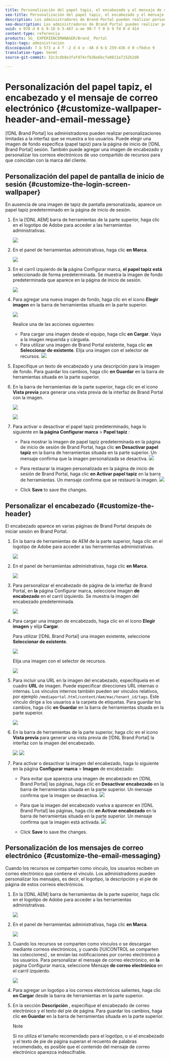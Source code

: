 ```yaml
---
title: Personalización del papel tapiz, el encabezado y el mensaje de correo electrónico
seo-title: Personalización del papel tapiz, el encabezado y el mensaje de correo electrónico
description: Los administradores de Brand Portal pueden realizar personalizaciones limitadas a la interfaz que se muestra a los usuarios. Puede elegir una imagen de fondo específica (papel tapiz) para la página de inicio de sesión de Brand Portal. También puede agregar una imagen de encabezado y personalizar los correos electrónicos de uso compartido de recursos para que coincidan con la marca del cliente.
seo-description: Los administradores de Brand Portal pueden realizar personalizaciones limitadas a la interfaz que se muestra a los usuarios. Puede elegir una imagen de fondo específica (papel tapiz) para la página de inicio de sesión de Brand Portal. También puede agregar una imagen de encabezado y personalizar los correos electrónicos de uso compartido de recursos para que coincidan con la marca del cliente.
uuid: e 078 d 0 b 9-18 b 5-467 a-ae 90-7 f 0 b 9 fd 0 d 414
content-type: referencia
products: SG_ EXPERIENCEMANAGER/Brand_ Portal
topic-tags: administración
discoiquuid: 7 b 573 a 4 f -2 d 4 e -48 d 6-b 259-436 d 0 cfbdce 9
translation-type: tm+mt
source-git-commit: 32c3cdb8e3fafd74cfb36e6bcfe0811e7152b2d0

---
```



# Personalización del papel tapiz, el encabezado y el mensaje de correo electrónico {#customize-wallpaper-header-and-email-message}

[!DNL Brand Portal] los administradores pueden realizar personalizaciones limitadas a la interfaz que se muestra a los usuarios. Puede elegir una imagen de fondo específica (papel tapiz) para la página de inicio de [!DNL Brand Portal] sesión. También puede agregar una imagen de encabezado y personalizar los correos electrónicos de uso compartido de recursos para que coincidan con la marca del cliente.

## Personalización del papel de pantalla de inicio de sesión {#customize-the-login-screen-wallpaper}

En ausencia de una imagen de tapiz de pantalla personalizada, aparece un papel tapiz predeterminado en la página de inicio de sesión.

1. En la [!DNL AEM] barra de herramientas de la parte superior, haga clic en el logotipo de Adobe para acceder a las herramientas administrativas.

   ![](assets/aemlogo.png)

2. En el panel de herramientas administrativas, haga clic **en Marca**.

   ![](assets/admin-tools-panel-10.png)

3. En el carril izquierdo de **la** página Configurar marca, **el papel tapiz está** seleccionado de forma predeterminada. Se muestra la imagen de fondo predeterminada que aparece en la página de inicio de sesión.

   ![](assets/default_wallpaper.png)

4. Para agregar una nueva imagen de fondo, haga clic en el icono **Elegir imagen** en la barra de herramientas situada en la parte superior.

   ![](assets/choose_wallpaperimage.png)

   Realice una de las acciones siguientes:

   * Para cargar una imagen desde el equipo, haga clic **en Cargar**. Vaya a la imagen requerida y cárguela.
   * Para utilizar una imagen de Brand Portal existente, haga clic **en Seleccionar de existente**. Elija una imagen con el selector de recursos.
   ![](assets/asset-picker.png)

5. Especifique un texto de encabezado y una descripción para la imagen de fondo. Para guardar los cambios, haga clic **en Guardar** en la barra de herramientas situada en la parte superior.

6. En la barra de herramientas de la parte superior, haga clic en el icono **Vista previa** para generar una vista previa de la interfaz de Brand Portal con la imagen.

   ![](assets/chlimage_1.png)

   ![](assets/custom-wallpaper-preview.png)

7. Para activar o desactivar el papel tapiz predeterminado, haga lo siguiente en **la página Configurar marca** &gt; **Papel tapiz** :

   * Para mostrar la imagen de papel tapiz predeterminada en la página de inicio de sesión de Brand Portal, haga clic **en Desactivar papel tapiz** en la barra de herramientas situada en la parte superior. Un mensaje confirma que la imagen personalizada se desactiva.
   ![](assets/chlimage_1-1.png)

   * Para restaurar la imagen personalizada en la página de inicio de sesión de Brand Portal, haga clic **en Activar papel tapiz** en la barra de herramientas. Un mensaje confirma que se restauró la imagen.
   ![](assets/chlimage_1-2.png)

   * Click **Save** to save the changes.



## Personalizar el encabezado {#customize-the-header}

El encabezado aparece en varias páginas de Brand Portal después de iniciar sesión en Brand Portal.

1. En la barra de herramientas de AEM de la parte superior, haga clic en el logotipo de Adobe para acceder a las herramientas administrativas.

   ![](assets/aemlogo.png)

2. En el panel de herramientas administrativas, haga clic **en Marca**.

   ![](assets/admin-tools-panel-11.png)

3. Para personalizar el encabezado de página de la interfaz de Brand Portal, en **la** página Configurar marca, seleccione Imagen **de encabezado** en el carril izquierdo. Se muestra la imagen del encabezado predeterminada.

   ![](assets/default-header.png)

4. Para cargar una imagen de encabezado, haga clic en el icono **Elegir imagen** y elija **Cargar**.

   Para utilizar [!DNL Brand Portal] una imagen existente, seleccione **Seleccionar de existente**.

   ![](assets/choose_wallpaperimage-1.png)

   Elija una imagen con el selector de recursos.

   ![](assets/asset-picker-header.png)

5. Para incluir una URL en la imagen del encabezado, especifíquela en el cuadro **URL** de imagen. Puede especificar direcciones URL internas o internas. Los vínculos internos también pueden ser vínculos relativos, por ejemplo
   `/mediaportal.html/content/dam/mac/tenant_id/tags`.
Este vínculo dirige a los usuarios a la carpeta de etiquetas.
Para guardar los cambios, haga clic **en Guardar** en la barra de herramientas situada en la parte superior.

   ![](assets/configure_brandingheaderimageurl.png)

6. En la barra de herramientas de la parte superior, haga clic en el icono **Vista previa** para generar una vista previa de [!DNL Brand Portal] la interfaz con la imagen del encabezado.

   ![](assets/chlimage_1-3.png)
   ![](assets/custom_header_preview.png)

7. Para activar o desactivar la imagen del encabezado, haga lo siguiente en la página **Configurar marca** &gt; **Imagen** de encabezado:

   * Para evitar que aparezca una imagen de encabezado en [!DNL Brand Portal] las páginas, haga clic en **Desactivar encabezado** en la barra de herramientas situada en la parte superior. Un mensaje confirma que la imagen se desactiva.
   ![](assets/chlimage_1-4.png)

   * Para que la imagen del encabezado vuelva a aparecer en [!DNL Brand Portal] las páginas, haga clic **en Activar encabezado** en la barra de herramientas situada en la parte superior. Un mensaje confirma que la imagen está activada.
   ![](assets/chlimage_1-5.png)

   * Click **Save** to save the changes.



## Personalización de los mensajes de correo electrónico {#customize-the-email-messaging}

Cuando los recursos se comparten como vínculo, los usuarios reciben un correo electrónico que contiene el vínculo. Los administradores pueden personalizar los mensajes, es decir, el logotipo, la descripción y el pie de página de estos correos electrónicos.

1. En la [!DNL AEM] barra de herramientas de la parte superior, haga clic en el logotipo de Adobe para acceder a las herramientas administrativas.

   ![](assets/aemlogo.png)

2. En el panel de herramientas administrativas, haga clic **en Marca**.

   ![](assets/admin-tools-panel-12.png)

3. Cuando los recursos se comparten como vínculos o se descargan mediante correos electrónicos, y cuando [!UICONTROL se comparten las colecciones] , se envían las notificaciones por correo electrónico a los usuarios. Para personalizar el mensaje de correo electrónico, en **la** página Configurar marca, seleccione Mensaje **de correo electrónico** en el carril izquierdo.

   ![](assets/configure-branding-page-email.png)

4. Para agregar un logotipo a los correos electrónicos salientes, haga clic **en Cargar** desde la barra de herramientas en la parte superior.

5. En la sección **Descripción** , especifique el encabezado de correo electrónico y el texto del pie de página. Para guardar los cambios, haga clic **en Guardar** en la barra de herramientas situada en la parte superior.

   >[!NOTE]
   >
   >Si no utiliza el tamaño recomendado para el logotipo, o si el encabezado y el texto de pie de página superan el recuento de palabras recomendado, es posible que el contenido del mensaje de correo electrónico aparezca indescifrable.
